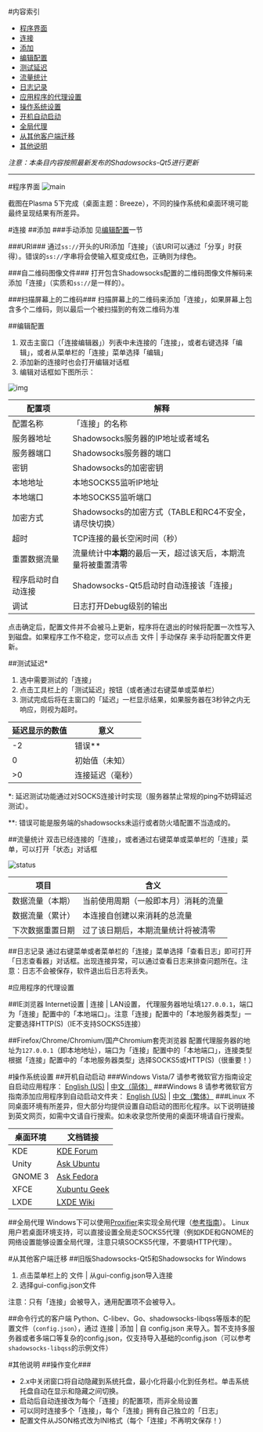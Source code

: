 #内容索引

- [程序界面](#%E7%A8%8B%E5%BA%8F%E7%95%8C%E9%9D%A2)
- [连接](#%E8%BF%9E%E6%8E%A5)
 - [添加](#%E6%B7%BB%E5%8A%A0)
 - [编辑配置](#%E7%BC%96%E8%BE%91%E9%85%8D%E7%BD%AE)
 - [测试延迟](#%E6%B5%8B%E8%AF%95%E5%BB%B6%E8%BF%9F)
 - [流量统计](#%E6%B5%81%E9%87%8F%E7%BB%9F%E8%AE%A1)
 - [日志记录](#%E6%97%A5%E5%BF%97%E8%AE%B0%E5%BD%95)
- [应用程序的代理设置](#%E5%BA%94%E7%94%A8%E7%A8%8B%E5%BA%8F%E7%9A%84%E4%BB%A3%E7%90%86%E8%AE%BE%E7%BD%AE)
- [操作系统设置](#%E6%93%8D%E4%BD%9C%E7%B3%BB%E7%BB%9F%E8%AE%BE%E7%BD%AE)
 - [开机自动启动](#%E5%BC%80%E6%9C%BA%E8%87%AA%E5%8A%A8%E5%90%AF%E5%8A%A8)
 - [全局代理](#%E5%85%A8%E5%B1%80%E4%BB%A3%E7%90%86)
- [从其他客户端迁移](#%E4%BB%8E%E5%85%B6%E4%BB%96%E5%AE%A2%E6%88%B7%E7%AB%AF%E8%BF%81%E7%A7%BB)
- [其他说明](#%E5%85%B6%E4%BB%96%E8%AF%B4%E6%98%8E)

_注意：本条目内容按照最新发布的Shadowsocks-Qt5进行更新_

------------------------------------------------------

#程序界面
![main](http://file.librehat.com/img/connection_manager.png)

截图在Plasma 5下完成（桌面主题：Breeze），不同的操作系统和桌面环境可能最终呈现结果有所差异。

#连接
##添加
###手动添加
见[编辑配置](#编辑配置)一节

###URI###
通过`ss://`开头的URI添加「连接」（该URI可以通过「分享」时获得）。错误的`ss://`字串将会使输入框变成红色，正确则为绿色。

###自二维码图像文件###
打开包含Shadowsocks配置的二维码图像文件解码来添加「连接」（实质和`ss://`是一样的）。

###扫描屏幕上的二维码###
扫描屏幕上的二维码来添加「连接」，如果屏幕上包含多个二维码，则以最后一个被扫描到的有效二维码为准

##编辑配置
1. 双击主窗口（「连接编辑器」）列表中未连接的「连接」，或者右键选择「编辑」，或者从菜单栏的「连接」菜单选择「编辑」
2. 添加新的连接时也会打开编辑对话框
3. 编辑对话框如下图所示：

![img](http://file.librehat.com/img/connection_editor.png)

|配置项|解释|
|-----|-------|
|配置名称|「连接」的名称|
|服务器地址|Shadowsocks服务器的IP地址或者域名|
|服务器端口|Shadowsocks服务器的端口|
|密钥|Shadowsocks的加密密钥|
|本地地址|本地SOCKS5监听IP地址|
|本地端口|本地SOCKS5监听端口|
|加密方式|Shadowsocks的加密方式（TABLE和RC4不安全，请尽快切换）|
|超时|TCP连接的最长空闲时间（秒）|
|重置数据流量|流量统计中**本期**的最后一天，超过该天后，本期流量将被重置清零|
|程序启动时自动连接|Shadowsocks-Qt5启动时自动连接该「连接」|
|调试|日志打开Debug级别的输出|

点击确定后，配置文件并不会被马上更新，程序将在退出的时候将配置一次性写入到磁盘。如果程序工作不稳定，您可以点击 文件 | 手动保存 来手动将配置文件更新。

##测试延迟\*
1. 选中需要测试的「连接」
2. 点击工具栏上的「测试延迟」按钮（或者通过右键菜单或菜单栏）
3. 测试完成后将在主窗口的「延迟」一栏显示结果，如果服务器在3秒钟之内无响应，则视为超时。

|延迟显示的数值|意义|
|--------------|----|
|-2|错误\*\*|
|0|初始值（未知）|
|>0|连接延迟（毫秒）|

\*: 延迟测试功能通过对SOCKS连接计时实现（服务器禁止常规的ping不妨碍延迟测试）。

\*\*: 错误可能是服务端的shadowsocks未运行或者防火墙配置不当造成的。

##流量统计
双击已经连接的「连接」，或者通过右键菜单或菜单栏的「连接」菜单，可以打开「状态」对话框

![status](http://file.librehat.com/img/connection_status.png)

|项目|含义|
|---|----|
|数据流量（本期）|当前使用周期（一般即本月）消耗的流量|
|数据流量（累计）|本连接自创建以来消耗的总流量|
|下次数据重置日期|过了该日期后，本期流量统计将被清零|

##日志记录
通过右键菜单或者菜单栏的「连接」菜单选择「查看日志」即可打开「日志查看器」对话框。出现连接异常，可以通过查看日志来排查问题所在。注意：日志不会被保存，软件退出后日志将丢失。

#应用程序的代理设置

##IE浏览器
Internet设置 | 连接 | LAN设置， 代理服务器地址填`127.0.0.1`，端口为「连接」配置中的「本地端口」。注意「连接」配置中的「本地服务器类型」一定要选择HTTP(S)（IE不支持SOCKS5连接）

##Firefox/Chrome/Chromium/国产Chromium套壳浏览器
配置代理服务器的地址为`127.0.0.1`（即本地地址），端口为「连接」配置中的「本地端口」，连接类型根据「连接」配置中的「本地服务器类型」选择SOCKS5或HTTP(S)（很重要！）

#操作系统设置
##开机自动启动
###Windows Vista/7
请参考微软官方指南设定自启动应用程序： [English (US)](http://windows.microsoft.com/en-US/windows/run-program-automatically-windows-starts#1TC=windows-7) | [中文（简体）](http://windows.microsoft.com/zh-CN/windows/run-program-automatically-windows-starts#1TC=windows-7)
###Windows 8
请参考微软官方指南添加应用程序到自动启动文件夹： [English (US)](https://support.microsoft.com/en-us/kb/2806079) | [中文（繁体）](https://support.microsoft.com/en-us/kb/2806079/zh-tw)
###Linux
不同桌面环境有所差异，但大部分均提供设置自动启动的图形化程序。以下说明链接到英文网页，如需中文请自行搜索。如未收录您所使用的桌面环境请自行搜索。

|桌面环境|文档链接|
|------|--------|
|KDE|[KDE Forum](https://forum.kde.org/viewtopic.php?f=15&t=102358)|
|Unity|[Ask Ubuntu](http://askubuntu.com/questions/452661/where-is-start-up-applications-in-14-04-unity)|
|GNOME 3|[Ask Fedora](https://ask.fedoraproject.org/en/question/8926/how-do-you-manage-startup-applications-in-gnome-3/)|
|XFCE|[Xubuntu Geek](http://xubuntugeek.blogspot.ie/2011/12/add-application-to-xfcexubuntu-session.html)|
|LXDE|[LXDE Wiki](http://wiki.lxde.org/en/Autostart)|

##全局代理
Windows下可以使用[Proxifier](http://proxifier.com/)来实现全局代理（[参考指南](https://kyonli.com/p/64)）。
Linux用户若桌面环境支持，可以直接设置全局走SOCKS5代理（例如KDE和GNOME的网络设置能够设置全局代理，注意只填SOCKS5代理，不要填HTTP代理）。

#从其他客户端迁移
##旧版Shadowsocks-Qt5和Shadowsocks for Windows
1. 点击菜单栏上的 文件 | 从gui-config.json导入连接
2. 选择gui-config.json文件

注意：只有「连接」会被导入，通用配置项不会被导入。

##命令行式的客户端
Python、C-libev、Go、shadowsocks-libqss等版本的配置文件（`config.json`），通过 连接 | 添加 | 自 config.json 来导入。暂不支持多服务器或者多端口等复杂的config.json，仅支持导入基础的config.json（可以参考`shadowsocks-libqss`的示例文件）

#其他说明
##操作变化###
- 2.x中关闭窗口将自动隐藏到系统托盘，最小化将最小化到任务栏。单击系统托盘自动在显示和隐藏之间切换。
- 启动后自动连接改为每个「连接」的配置项，而非全局设置
- 可以同时连接多个「连接」，每个「连接」拥有自己独立的「日志」
- 配置文件从JSON格式改为INI格式（每个「连接」不再明文保存！）